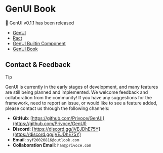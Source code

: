 # GenUI Book

🥳 GenUI v0.1.1 has been released

- [GenUI](https://github.com/Privoce/GenUI/releases/tag/v0.1.1)
- [Ract](https://github.com/Privoce/ract/releases/tag/v0.1.6)
- [GenUI Builtin Component](https://github.com/Privoce/GenUI-Builtin-Component/releases/tag/v0.2.1)
- [GenUI Book](https://privoce.github.io/GenUI.github.io)

## Contact & Feedback

> [!TIP]
> 
> GenUI is currently in the early stages of development, and many features are still being planned and implemented. We welcome feedback and collaboration from the community! If you have any suggestions for the framework, need to report an issue, or would like to see a feature added, please contact us through the following channels:
> 

- **GitHub**: [https://github.com/Privoce/GenUI](https://github.com/Privoce/GenUI)
- **Discord**: [https://discord.gg/jVEJDhE75Y](https://discord.gg/jVEJDhE75Y)
- **Email**: `syf20020816@outlook.com`
- **Collaboration Email**: `han@privoce.com`
